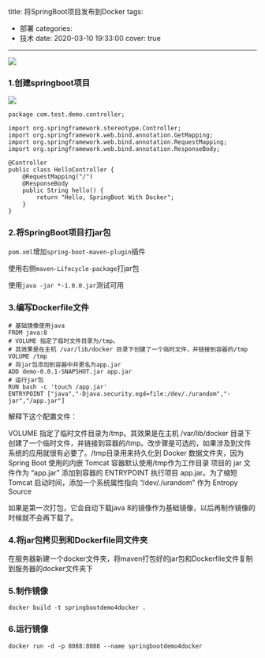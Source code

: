 title: 将SpringBoot项目发布到Docker
tags:
  - 部署
categories:
  - 技术
date: 2020-03-10 19:33:00
cover: true

---

![](http://q6pznk9ej.bkt.clouddn.com/fish.jpg)
<!-- more -->
### 1.创建springboot项目
![](http://q6rnahf7l.bkt.clouddn.com/springboot.png)

```
package com.test.demo.controller;

import org.springframework.stereotype.Controller;
import org.springframework.web.bind.annotation.GetMapping;
import org.springframework.web.bind.annotation.RequestMapping;
import org.springframework.web.bind.annotation.ResponseBody;

@Controller
public class HelloController {
    @RequestMapping("/")
    @ResponseBody
    public String hello() {
        return "Hello, SpringBoot With Docker";
    }
}

```

### 2.将SpringBoot项目打jar包
`pom.xml`增加`spring-boot-maven-plugin`插件

使用右侧`maven-Lifecycle-package`打jar包

使用`java -jar *-1.0.0.jar`测试可用


### 3.编写Dockerfile文件
```
# 基础镜像使用java
FROM java:8
# VOLUME 指定了临时文件目录为/tmp。
# 其效果是在主机 /var/lib/docker 目录下创建了一个临时文件，并链接到容器的/tmp
VOLUME /tmp 
# 将jar包添加到容器中并更名为app.jar
ADD demo-0.0.1-SNAPSHOT.jar app.jar 
# 运行jar包
RUN bash -c 'touch /app.jar'
ENTRYPOINT ["java","-Djava.security.egd=file:/dev/./urandom","-jar","/app.jar"]

```

解释下这个配置文件：

VOLUME 指定了临时文件目录为/tmp。其效果是在主机 /var/lib/docker 目录下创建了一个临时文件，并链接到容器的/tmp。改步骤是可选的，如果涉及到文件系统的应用就很有必要了。/tmp目录用来持久化到 Docker 数据文件夹，因为 Spring Boot 使用的内嵌 Tomcat 容器默认使用/tmp作为工作目录
项目的 jar 文件作为 “app.jar” 添加到容器的
ENTRYPOINT 执行项目 app.jar。为了缩短 Tomcat 启动时间，添加一个系统属性指向 “/dev/./urandom” 作为 Entropy Source

如果是第一次打包，它会自动下载java 8的镜像作为基础镜像，以后再制作镜像的时候就不会再下载了。

### 4.将jar包拷贝到和Dockerfile同文件夹
在服务器新建一个docker文件夹，将maven打包好的jar包和Dockerfile文件复制到服务器的docker文件夹下

### 5.制作镜像
```
docker build -t springbootdemo4docker .
```

### 6.运行镜像
```
docker run -d -p 8088:8088 --name springbootdemo4docker
```



